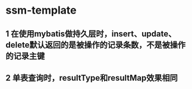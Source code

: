# ssm-template
## 1 在使用mybatis做持久层时，insert、update、delete默认返回的是被操作的记录条数，不是被操作的记录主键
## 2 单表查询时，resultType和resultMap效果相同